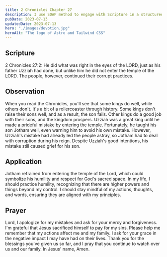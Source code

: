 ```yaml
---
title: 2 Chronicles Chapter 27
description: I use SOAP method to engage with Scripture in a structured and meaningful way, allowing it to guide my actions, and strengthen relationship with God.
pubDate: 2023-07-13
updatedDate: 2023-07-13
hero: "./images/devotion.jpg"
heroAlt: "The logo of Astro and Tailwind CSS"
---
```


## Scripture

  

2 Chronicles 27:2: He did what was right in the eyes of the LORD, just as his father Uzziah had done, but unlike him he did not enter the temple of the LORD. The people, however, continued their corrupt practices.

## Observation

When you read the Chronicles, you'll see that some kings do well, while others don't. It's a bit of a rollercoaster through history. Some kings don't raise their sons well, and as a result, the son fails. Other kings do a good job with their sons, and the kingdom prospers. Uzziah was a great king until he made a prideful mistake by entering the temple. Fortunately, he taught his son Jotham well, even warning him to avoid his own mistake. However, Uzziah's mistake had already led the people astray, so Jotham had to deal with corruption during his reign. Despite Uzziah's good intentions, his mistake still caused grief for his son.  

## Application

Jotham refrained from entering the temple of the Lord, which could symbolize his humility and respect for God's sacred space. In my life, I should practice humility, recognizing that there are higher powers and things beyond my control. I should stay mindful of my actions, thoughts, and words, ensuring they are aligned with my principles.

## Prayer

Lord, I apologize for my mistakes and ask for your mercy and forgiveness. I'm grateful that Jesus sacrificed himself to pay for my sins. Please help me remember that my actions affect me and my family. I ask for your grace in the negative impact I may have had on their lives. Thank you for the blessings you've given us so far, and I pray that you continue to watch over us and our family. In Jesus' name, Amen.
